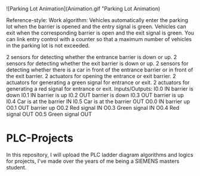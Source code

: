 ![Parking Lot Animation](Animation.gif "Parking Lot Animation)

Reference-style: Work algorithm: Vehicles automatically enter the parking lot when the barrier is opened and the entry signal is green. Vehicles can exit when the corresponding barrier is open and the exit signal is green. You can link entry control with a counter so that a maximum number of vehicles in the parking lot is not exceeded.

2 sensors for detecting whether the entrance barrier is down or up.
2 sensors for detecting whether the exit barrier is down or up.
2 sensors for detecting whether there is a car in front of the entrance barrier or in front of the exit barrier.
2 actuators for opening the entrance or exit barrier.
2 actuators for generating a green signal for entrance or exit.
2 actuators for generating a red signal for entrance or exit.
Inputs/Outputs: I0.0	IN barrier is down I0.1	IN barrier is up I0.2	OUT barrier is down I0.3	OUT barrier is up I0.4	Car is at the barrier IN I0.5	Car is at the barrier OUT O0.0	IN barrier up O0.1	OUT barrier up O0.2	Red signal IN O0.3	Green signal IN O0.4 Red signal OUT O0.5	Green signal OUT

# PLC-Projects
In this repository, I will upload the PLC ladder diagram algorithms and logics for projects, I've made over the years of me being a SIEMENS masters student.
